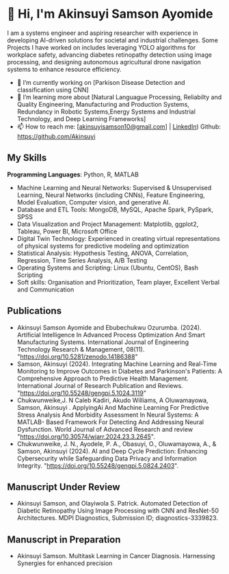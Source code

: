 # 👋 Hi, I'm Akinsuyi Samson Ayomide
I am a systems engineer and aspiring researcher with experience in developing AI-driven solutions for societal and industrial challenges. Some Projects I have worked on includes leveraging YOLO algorithms for workplace safety, advancing diabetes retinopathy detection using image processing, and designing autonomous agricultural drone navigation systems to enhance resource efficiency.

- 🔭 I’m currently working on [Parkison Disease Detection and classification using CNN]
- 🌱 I’m learning more about [Natural Languague Processing, Reliabilty and Quality Engineering, Manufacturing and Production Systems, Redundancy in Robotic Systems,Energy Systems and Industrial Technology, and Deep Learning Frameworks]
- 📫 How to reach me: [akinsuyisamson10@gmail.com] | [LinkedIn](https://www.linkedin.com/in/akinsuyi-samson-6647441a9?utm_source=share&utm_campaign=share_via&utm_content=profile&utm_medium=ios_app)) Github: https://github.com/Akinsuyi

## My Skills
**Programming Languages**: Python, R, MATLAB
- Machine Learning and Neural Networks: Supervised & Unsupervised Learning, Neural Networks 
(including CNNs), Feature Engineering, Model Evaluation, Computer vision, and generative AI.
- Database and ETL Tools: MongoDB, MySQL, Apache Spark, PySpark, SPSS
- Data Visualization and Project Management: Matplotlib, ggplot2, Tableau, Power BI, Microsoft Office
- Digital Twin Technology: Experienced in creating virtual representations of physical systems for predictive 
modeling and optimization
- Statistical Analysis: Hypothesis Testing, ANOVA, Correlation, Regression, Time Series Analysis, A/B 
Testing
- Operating Systems and Scripting: Linux (Ubuntu, CentOS), Bash Scripting
- Soft skills: Organisation and Prioritization, Team player, Excellent Verbal and Communication

## Publications
- Akinsuyi Samson Ayomide and Ebubechukwu Ozurumba. (2024). Artificial Intelligence In Advanced 
Process Optimization And Smart Manufacturing Systems. International Journal of Engineering Technology 
Research & Management, 08(11). "https://doi.org/10.5281/zenodo.14186388"
- Samson, Akinsuyi (2024). Integrating Machine Learning and Real-Time Monitoring to Improve Outcomes 
in Diabetes and Parkinson's Patients: A Comprehensive Approach to Predictive Health Management.
International Journal of Research Publication and Reviews. "https://doi.org/10.55248/gengpi.5.1024.3119"
- Chukwunweike,J. N Caleb Kadiri, Akudo Williams, A Oluwamayowa, Samson, Akinsuyi . ApplyingAi And 
Machine Learning For Predictive Stress Analysis And Morbidity Assessment In Neural Systems: A
MATLAB- Based Framework For Detecting And Addressing Neural Dysfunction. World Journal of
Advanced Research and review "https://doi.org/10.30574/wjarr.2024.23.3.2645".
- Chukwunweike, J. N., Ayodele, P. A., Obasuyi, O., Oluwamayowa, A., & Samson, Akinsuyi (2024). AI and 
Deep Cycle Prediction: Enhancing Cybersecurity while Safeguarding Data Privacy and Information Integrity. 
"https://doi.org/10.55248/gengpi.5.0824.2403".

## Manuscript Under Review
- Akinsuyi Samson, and Olayiwola S. Patrick. Automated Detection of Diabetic Retinopathy Using Image 
Processing with CNN and ResNet-50 Architectures. MDPI Diagnostics, Submission ID; diagnostics-3339823.
## Manuscript in Preparation
- Akinsuyi Samson. Multitask Learning in Cancer Diagnosis. Harnessing Synergies for enhanced precision
